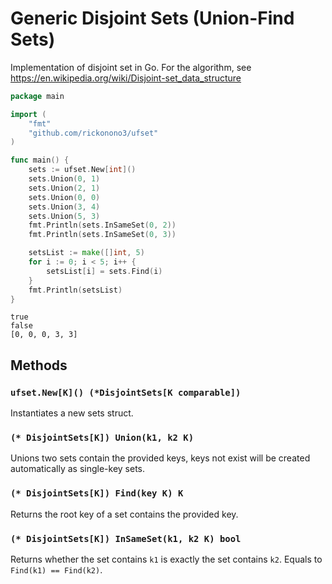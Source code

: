# Generic Disjoint Sets (Union-Find Sets)

Implementation of disjoint set in Go. For the algorithm, see https://en.wikipedia.org/wiki/Disjoint-set_data_structure

```go
package main

import (
	"fmt"
	"github.com/rickonono3/ufset"
)

func main() {
	sets := ufset.New[int]()
	sets.Union(0, 1)
	sets.Union(2, 1)
	sets.Union(0, 0)
	sets.Union(3, 4)
	sets.Union(5, 3)
	fmt.Println(sets.InSameSet(0, 2))
	fmt.Println(sets.InSameSet(0, 3))

	setsList := make([]int, 5)
	for i := 0; i < 5; i++ {
		setsList[i] = sets.Find(i)
	}
	fmt.Println(setsList)
}
```

```text
true
false
[0, 0, 0, 3, 3]
```

## Methods

### `ufset.New[K]() (*DisjointSets[K comparable])`

Instantiates a new sets struct.

### `(* DisjointSets[K]) Union(k1, k2 K)`

Unions two sets contain the provided keys, keys not exist will be created automatically as single-key sets.

### `(* DisjointSets[K]) Find(key K) K`

Returns the root key of a set contains the provided key.

### `(* DisjointSets[K]) InSameSet(k1, k2 K) bool`

Returns whether the set contains `k1` is exactly the set contains `k2`. Equals to `Find(k1) == Find(k2)`.
